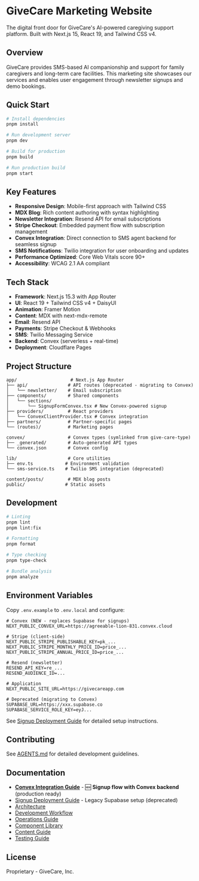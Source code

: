 # GiveCare Marketing Website

The digital front door for GiveCare's AI-powered caregiving support platform. Built with Next.js 15, React 19, and Tailwind CSS v4.

## Overview

GiveCare provides SMS-based AI companionship and support for family caregivers and long-term care facilities. This marketing site showcases our services and enables user engagement through newsletter signups and demo bookings.

## Quick Start

```bash
# Install dependencies
pnpm install

# Run development server
pnpm dev

# Build for production
pnpm build

# Run production build
pnpm start
```

## Key Features

- **Responsive Design**: Mobile-first approach with Tailwind CSS
- **MDX Blog**: Rich content authoring with syntax highlighting
- **Newsletter Integration**: Resend API for email subscriptions
- **Stripe Checkout**: Embedded payment flow with subscription management
- **Convex Integration**: Direct connection to SMS agent backend for seamless signup
- **SMS Notifications**: Twilio integration for user onboarding and updates
- **Performance Optimized**: Core Web Vitals score 90+
- **Accessibility**: WCAG 2.1 AA compliant

## Tech Stack

- **Framework**: Next.js 15.3 with App Router
- **UI**: React 19 + Tailwind CSS v4 + DaisyUI
- **Animation**: Framer Motion
- **Content**: MDX with next-mdx-remote
- **Email**: Resend API
- **Payments**: Stripe Checkout & Webhooks
- **SMS**: Twilio Messaging Service
- **Backend**: Convex (serverless + real-time)
- **Deployment**: Cloudflare Pages

## Project Structure

```
app/                    # Next.js App Router
├── api/               # API routes (deprecated - migrating to Convex)
│   └── newsletter/    # Email subscription
├── components/        # Shared components
│   └── sections/
│       └── SignupFormConvex.tsx # New Convex-powered signup
├── providers/         # React providers
│   └── ConvexClientProvider.tsx # Convex integration
├── partners/          # Partner-specific pages
└── (routes)/          # Marketing pages

convex/                # Convex types (symlinked from give-care-type)
├── _generated/        # Auto-generated API types
└── convex.json        # Convex config

lib/                   # Core utilities
├── env.ts            # Environment validation
└── sms-service.ts    # Twilio SMS integration (deprecated)

content/posts/         # MDX blog posts
public/               # Static assets
```

## Development

```bash
# Linting
pnpm lint
pnpm lint:fix

# Formatting
pnpm format

# Type checking
pnpm type-check

# Bundle analysis
pnpm analyze
```

## Environment Variables

Copy `.env.example` to `.env.local` and configure:

```env
# Convex (NEW - replaces Supabase for signups)
NEXT_PUBLIC_CONVEX_URL=https://agreeable-lion-831.convex.cloud

# Stripe (client-side)
NEXT_PUBLIC_STRIPE_PUBLISHABLE_KEY=pk_...
NEXT_PUBLIC_STRIPE_MONTHLY_PRICE_ID=price_...
NEXT_PUBLIC_STRIPE_ANNUAL_PRICE_ID=price_...

# Resend (newsletter)
RESEND_API_KEY=re_...
RESEND_AUDIENCE_ID=...

# Application
NEXT_PUBLIC_SITE_URL=https://givecareapp.com

# Deprecated (migrating to Convex)
SUPABASE_URL=https://xxx.supabase.co
SUPABASE_SERVICE_ROLE_KEY=eyJ...
```

See [Signup Deployment Guide](./docs/SIGNUP_DEPLOYMENT_GUIDE.md) for detailed setup instructions.

## Contributing

See [AGENTS.md](./AGENTS.md) for detailed development guidelines.

## Documentation

- **[Convex Integration Guide](./docs/CONVEX_INTEGRATION.md)** - 🆕 **Signup flow with Convex backend** (production ready)
- [Signup Deployment Guide](./docs/SIGNUP_DEPLOYMENT_GUIDE.md) - Legacy Supabase setup (deprecated)
- [Architecture](./docs/WEBSITE_ARCHITECTURE.md)
- [Development Workflow](./docs/WEBSITE_DEVELOPMENT_WORKFLOW.md)
- [Operations Guide](./docs/WEBSITE_OPERATIONS_GUIDE.md)
- [Component Library](./docs/COMPONENT_LIBRARY.md)
- [Content Guide](./docs/CONTENT_GUIDE.md)
- [Testing Guide](./docs/TESTING.md)

## License

Proprietary - GiveCare, Inc.